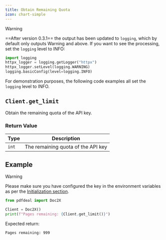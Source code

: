 ```yaml
---
title: Obtain Remaining Quota
icon: chart-simple
---
```


> [!warning]
> ==After version 0.3.1== the output has been updated to `logging`, which by default only outputs Warning and above. If you want to see the processing, set the `logging` level to INFO:
> ```python
> import logging
> httpx_logger = logging.getLogger("httpx")
> httpx_logger.setLevel(logging.WARNING)
> logging.basicConfig(level=logging.INFO)
> ```
> For demonstration purposes, the following code examples all set the `logging` level to INFO.

## `Client.get_limit`

Obtain the remaining quota of the API key.

### Return Value

| Type | Description |
|------|-------------|
| `int` | The remaining quota of the API key |

## Example

> [!warning]
> Please make sure you have configured the key in the environment variables as per the [Initialization section](Init.md).

```python
from pdfdeal import Doc2X

Client = Doc2X()
print(f"Pages remaining: {Client.get_limit()}")
```

Expected return:

```bash
Pages remaining: 999
```